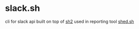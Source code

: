 # slack.sh
cli for slack api built on top of [sh2](https://github.com/temptemp3/sh2) used in reporting tool [shed.sh](https://github.com/temptemp3/shed.sh)
